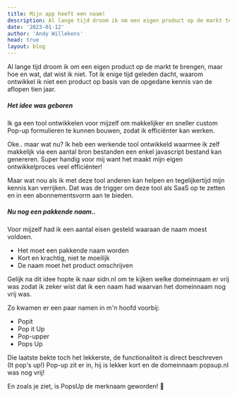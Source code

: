 ```yaml
---
title: Mijn app heeft een naam!
description: Al lange tijd droom ik om een eigen product op de markt te brengen, maar hoe en wat, dat wist ik niet. Tot ik enige tijd geleden dacht, waarom ontwikkel ik niet een product op basis van de opgedane kennis van de aflopen tien jaar.
date: '2023-01-12'
author: 'Andy Willekens'
head: true
layout: blog
---
```


Al lange tijd droom ik om een eigen product op de markt te brengen, maar hoe en wat, dat wist ik niet.
Tot ik enige tijd geleden dacht, waarom ontwikkel ik niet een product op basis van de opgedane kennis van de aflopen tien jaar.

##### Het idee was geboren

Ik ga een tool ontwikkelen voor mijzelf om makkelijker en sneller custom Pop-up formulieren te kunnen bouwen, zodat ik efficiënter kan werken.

Oke.. maar wat nu? Ik heb een werkende tool ontwikkeld waarmee ik zelf makkelijk via een aantal bron bestanden een enkel javascript bestand kan genereren. Super handig voor mij want het maakt mijn eigen ontwikkelproces veel efficiënter!

Maar wat nou als ik met deze tool anderen kan helpen en tegelijkertijd mijn kennis kan verrijken.
Dat was de trigger om deze tool als SaaS op te zetten en in een abonnementsvorm aan te bieden.

##### Nu nog een pakkende naam..

Voor mijzelf had ik een aantal eisen gesteld waaraan de naam moest voldoen.

- Het moet een pakkende naam worden
- Kort en krachtig, niet te moeilijk
- De naam moet het product omschrijven

Gelijk na dit idee hopte ik naar sidn.nl om te kijken welke domeinnaam er vrij was zodat ik zeker wist dat ik een naam had waarvan het domeinnaam nog vrij was.

Zo kwamen er een paar namen in m'n hoofd voorbij:

- Popit
- Pop it Up
- Pop-upper
- Pops Up

Die laatste bekte toch het lekkerste, de functionaliteit is direct beschreven (It pop's up!) Pop-up zit er in, hij is lekker kort en de domeinnaam popsup.nl was nog vrij!

En zoals je ziet, is PopsUp de merknaam geworden! 🥳
